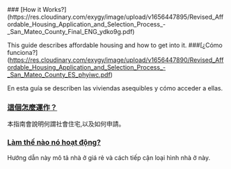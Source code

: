 <RenderIf language="en">
  ### [How it Works?](https://res.cloudinary.com/exygy/image/upload/v1656447895/Revised_Affordable_Housing_Application_and_Selection_Process_-_San_Mateo_County_Final_ENG_ydko9g.pdf)

  This guide describes affordable housing and how to get into it.
</RenderIf>
<RenderIf language="es">
  ###[¿Cómo funciona?]    (https://res.cloudinary.com/exygy/image/upload/v1656447890/Revised_Affordable_Housing_Application_and_Selection_Process_-_San_Mateo_County_ES_phyiwc.pdf)

  En esta guía se describen las viviendas asequibles y cómo acceder a ellas.
</RenderIf>
<RenderIf language="zh">
  ### [這個怎麼運作？](https://res.cloudinary.com/exygy/image/upload/v1656447884/Revised_Affordable_Housing_Application_and_Selection_Process_-_San_Mateo_County_CH_ntjioc.pdf)

  本指南會說明何謂社會住宅,以及如何申請。
</RenderIf>
<RenderIf language="vi">
  ### [Làm thế nào nó hoạt động?](https://res.cloudinary.com/exygy/image/upload/v1656447899/Revised_Affordable_Housing_Application_and_Selection_Process_-_San_Mateo_County_VIET_ztpwj6.pdf)

  Hướng dẫn này mô tả nhà ở giá rẻ và cách tiếp cận loại hình nhà ở này.
</RenderIf>
